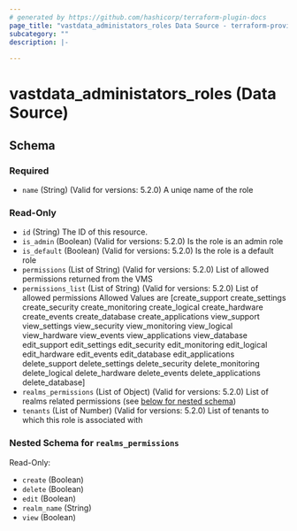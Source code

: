 ```yaml
---
# generated by https://github.com/hashicorp/terraform-plugin-docs
page_title: "vastdata_administators_roles Data Source - terraform-provider-vastdata"
subcategory: ""
description: |-
  
---
```


# vastdata_administators_roles (Data Source)





<!-- schema generated by tfplugindocs -->
## Schema

### Required

- `name` (String) (Valid for versions: 5.2.0) A uniqe name of the role

### Read-Only

- `id` (String) The ID of this resource.
- `is_admin` (Boolean) (Valid for versions: 5.2.0) Is the role is an admin role
- `is_default` (Boolean) (Valid for versions: 5.2.0) Is the role is a default role
- `permissions` (List of String) (Valid for versions: 5.2.0) List of allowed permissions returned from the VMS
- `permissions_list` (List of String) (Valid for versions: 5.2.0) List of allowed permissions Allowed Values are [create_support create_settings create_security create_monitoring create_logical create_hardware create_events create_database create_applications view_support view_settings view_security view_monitoring view_logical view_hardware view_events view_applications view_database edit_support edit_settings edit_security edit_monitoring edit_logical edit_hardware edit_events edit_database edit_applications delete_support delete_settings delete_security delete_monitoring delete_logical delete_hardware delete_events delete_applications delete_database]
- `realms_permissions` (List of Object) (Valid for versions: 5.2.0) List of realms related permissions (see [below for nested schema](#nestedatt--realms_permissions))
- `tenants` (List of Number) (Valid for versions: 5.2.0) List of tenants to which this role is associated with

<a id="nestedatt--realms_permissions"></a>
### Nested Schema for `realms_permissions`

Read-Only:

- `create` (Boolean)
- `delete` (Boolean)
- `edit` (Boolean)
- `realm_name` (String)
- `view` (Boolean)
